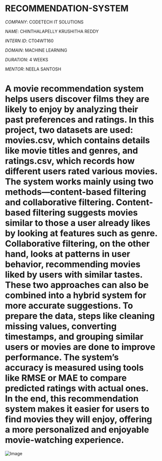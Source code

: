 # RECOMMENDATION-SYSTEM

*COMPANY*: CODETECH IT SOLUTIONS

*NAME*: CHINTHALAPELLY KRUSHITHA REDDY

*INTERN ID*: CT04WT160

*DOMAIN*: MACHINE LEARNING 

*DURATION*: 4 WEEKS

*MENTOR*: NEELA SANTOSH

# A movie recommendation system helps users discover films they are likely to enjoy by analyzing their past preferences and ratings. In this project, two datasets are used: movies.csv, which contains details like movie titles and genres, and ratings.csv, which records how different users rated various movies. The system works mainly using two methods—content-based filtering and collaborative filtering. Content-based filtering suggests movies similar to those a user already likes by looking at features such as genre. Collaborative filtering, on the other hand, looks at patterns in user behavior, recommending movies liked by users with similar tastes. These two approaches can also be combined into a hybrid system for more accurate suggestions. To prepare the data, steps like cleaning missing values, converting timestamps, and grouping similar users or movies are done to improve performance. The system’s accuracy is measured using tools like RMSE or MAE to compare predicted ratings with actual ones. In the end, this recommendation system makes it easier for users to find movies they will enjoy, offering a more personalized and enjoyable movie-watching experience.


![Image](https://github.com/user-attachments/assets/be7779f4-6eaf-46f9-b1a3-0350c1b1f893)
